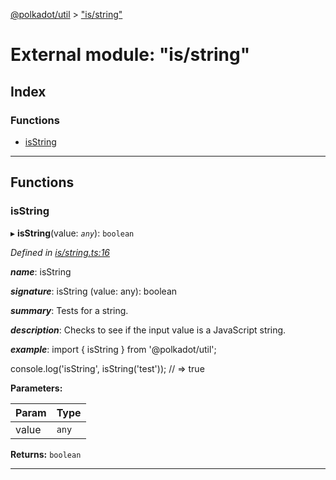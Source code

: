 [@polkadot/util](../README.md) > ["is/string"](../modules/_is_string_.md)

# External module: "is/string"

## Index

### Functions

* [isString](_is_string_.md#isstring)

---

## Functions

<a id="isstring"></a>

###  isString

▸ **isString**(value: *`any`*): `boolean`

*Defined in [is/string.ts:16](https://github.com/polkadot-js/util/blob/7550b44/packages/util/src/is/string.ts#L16)*

*__name__*: isString

*__signature__*: isString (value: any): boolean

*__summary__*: Tests for a string.

*__description__*: Checks to see if the input value is a JavaScript string.

*__example__*: import { isString } from '@polkadot/util';

console.log('isString', isString('test')); // => true

**Parameters:**

| Param | Type |
| ------ | ------ |
| value | `any` |

**Returns:** `boolean`

___


